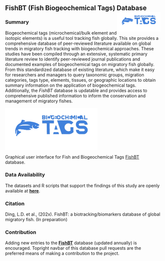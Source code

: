 
## **FishBT** (**Fish** **B**iogeochemical **T**ags) Database <img src="image/logo.png" align="right" width="140" />

### Summary

Biogeochemical tags (microchemical/bulk element and isotopic elements) is a useful tool tracking fish globally. This site provides a comprehensive database of peer-reviewed literature available on global trends in migratory fish tracking with biogeochemical approaches. These studies have been compiled through an extensive, systematic primary literature review to identify peer-reviewed journal publications and documented examples of biogeochemical tags on migratory fish globally. From this standardized database of existing literature, which make it easy for researchers and managers to query taxonomic groups, migration categories, tags type, elements, tissues, or geographic locations to obtain summary information on the application of biogeochemical tags. Additionally, the *FishBT* database is updatable and provides access to comprehensive published information to inform the conservation and management of migratory fishes. 

<img src="image/logo.png" align="center" width="300" />

Graphical user interface for Fish and Biogeochemical Tags [FishBT](https://fish-ecology.shinyapps.io/fishbt) database.


### Data Availability

The datasets and R scripts that support the findings of this study are openly available at [**here**](https://github.com/Otoliths/FishBT_shiny/tree/main/paper_code). 

### Citation

Ding, L.D. et al., (202x). FishBT: a biotracking/biomarkers database of global migratory fish. (In preparation)

### Contribution

Adding new entries to the [**FishBT**](https://fish-ecology.shinyapps.io/fishbt) database (updated annually) is encouraged. Topright navbar of this database pull requests are the preferred means of making a contribution to the project.
